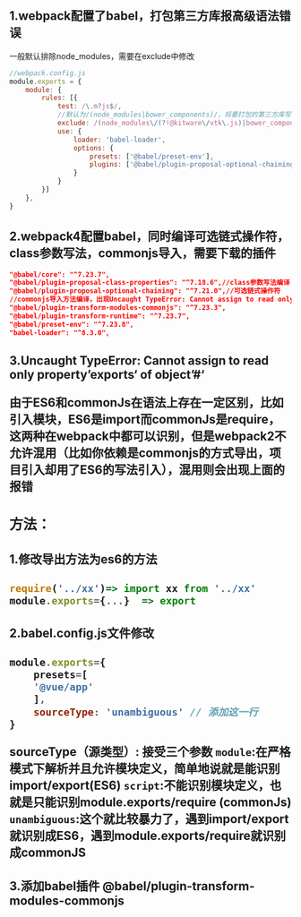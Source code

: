 ## 1.webpack配置了babel，打包第三方库报高级语法错误

一般默认排除node_modules，需要在exclude中修改

```js
//webpack.config.js
module.exports = {
    module: {
        rules: [{
            test: /\.m?js$/,
            //默认为/(node_modules|bower_components)/，将要打包的第三方库写在node_modules后面
            exclude: /(node_modules\/(?!@kitware\/vtk\.js)|bower_components)/,
            use: {
                loader: 'babel-loader',
                options: {
                    presets: ['@babel/preset-env'],
                    plugins: ['@babel/plugin-proposal-optional-chaining','@babel/plugin-transform-runtime','@babel/plugin-transform-modules-commonjs'],
                }
            }
        }]
    },
}
```

## 2.webpack4配置babel，同时编译可选链式操作符，class参数写法，commonjs导入，需要下载的插件

```json
"@babel/core": "^7.23.7",
"@babel/plugin-proposal-class-properties": "^7.18.6",//class参数写法编译
"@babel/plugin-proposal-optional-chaining": "^7.21.0",//可选链式操作符
//commonjs导入方法编译，出现Uncaught TypeError: Cannot assign to read only property’exports‘ of object’#<Object>‘报错时可使用该插件解决
"@babel/plugin-transform-modules-commonjs": "^7.23.3",
"@babel/plugin-transform-runtime": "^7.23.7",
"@babel/preset-env": "^7.23.8",
"babel-loader": "^8.3.0",
```

## 3.Uncaught TypeError: Cannot assign to read only property’exports‘ of object’#<Object>‘

由于ES6和commonJs在语法上存在一定区别，比如引入模块，ES6是import而commonJs是require， 这两种在webpack中都可以识别，但是webpack2不允许混用（比如你依赖是commonjs的方式导出，项目引入却用了ES6的写法引入），混用则会出现上面的报错

### 方法：

#### 1.修改导出方法为es6的方法

```js
require('../xx')=> import xx from '../xx'
module.exports={...}  => export 
```

#### 2.babel.config.js文件修改 

```js
module.exports={
    presets=[
    '@vue/app'
    ],
    sourceType: 'unambiguous' // 添加这一行
}
```

sourceType（源类型）: 接受三个参数
 `module`:在严格模式下解析并且允许模块定义，简单地说就是能识别import/export(ES6)
 `script`:不能识别模块定义，也就是只能识别module.exports/require (commonJs)
 `unambiguous`:这个就比较暴力了，遇到import/export就识别成ES6，遇到module.exports/require就识别成commonJS 

#### 3.添加babel插件 @babel/plugin-transform-modules-commonjs